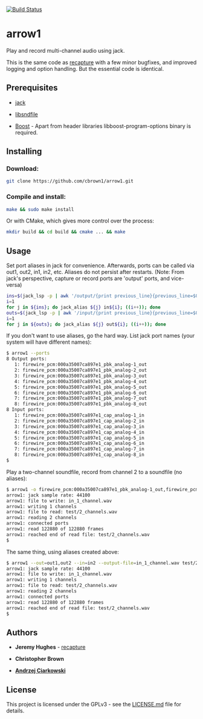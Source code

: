 [![Build Status](https://travis-ci.org/cbrown1/arrow1.svg?branch=master)](https://travis-ci.org/cbrown1/arrow1)

# arrow1

Play and record multi-channel audio using jack.

This is the same code as [recapture](https://gist.github.com/jedahu/5028736#file-multichannel-play-record-jack-md) with a few minor bugfixes, and improved logging and option handling. But the essential code is identical.

## Prerequisites

- [jack](http://jackaudio.org/)

- [libsndfile](http://www.mega-nerd.com/libsndfile/)

- [Boost](https://www.boost.org/) - Apart from header libraries libboost-program-options binary is required.

## Installing

### Download:

```bash
git clone https://github.com/cbrown1/arrow1.git
```

### Compile and install:

```bash
make && sudo make install
```

Or with CMake, which gives more control over the process:

```bash
mkdir build && cd build && cmake ... && make
```

## Usage

Set port aliases in jack for convenience. Afterwards, ports can be called via out1, out2, in1, in2, etc. Aliases do not persist after restarts. (Note: From jack's perspective, capture or record ports are 'output' ports, and vice-versa)

```bash
ins=$(jack_lsp -p | awk '/output/{print previous_line}{previous_line=$0}')
i=1
for j in ${ins}; do jack_alias ${j} in${i}; ((i++)); done
outs=$(jack_lsp -p | awk '/input/{print previous_line}{previous_line=$0}')
i=1
for j in ${outs}; do jack_alias ${j} out${i}; ((i++)); done
```

If you don't want to use aliases, go the hard way. List jack port names (your system will have different names):

```bash
$ arrow1 --ports
8 Output ports:
   1: firewire_pcm:000a35007ca897e1_pbk_analog-1_out
   2: firewire_pcm:000a35007ca897e1_pbk_analog-2_out
   3: firewire_pcm:000a35007ca897e1_pbk_analog-3_out
   4: firewire_pcm:000a35007ca897e1_pbk_analog-4_out
   5: firewire_pcm:000a35007ca897e1_pbk_analog-5_out
   6: firewire_pcm:000a35007ca897e1_pbk_analog-6_out
   7: firewire_pcm:000a35007ca897e1_pbk_analog-7_out
   8: firewire_pcm:000a35007ca897e1_pbk_analog-8_out
8 Input ports:
   1: firewire_pcm:000a35007ca897e1_cap_analog-1_in
   2: firewire_pcm:000a35007ca897e1_cap_analog-2_in
   3: firewire_pcm:000a35007ca897e1_cap_analog-3_in
   4: firewire_pcm:000a35007ca897e1_cap_analog-4_in
   5: firewire_pcm:000a35007ca897e1_cap_analog-5_in
   6: firewire_pcm:000a35007ca897e1_cap_analog-6_in
   7: firewire_pcm:000a35007ca897e1_cap_analog-7_in
   8: firewire_pcm:000a35007ca897e1_cap_analog-8_in
$ 
```
Play a two-channel soundfile, record from channel 2 to a soundfile (no aliases):

```bash
$ arrow1 -o firewire_pcm:000a35007ca897e1_pbk_analog-1_out,firewire_pcm:000a35007ca897e1_pbk_analog-1_out -i firewire_pcm:000a35007ca897e1_cap_analog-2_in --output-file in_1_channel.wav test/2_channels.wav
arrow1: jack sample rate: 44100
arrow1: file to write: in_1_channel.wav
arrow1: writing 1 channels
arrow1: file to read: test/2_channels.wav
arrow1: reading 2 channels
arrow1: connected ports
arrow1: read 122880 of 122880 frames
arrow1: reached end of read file: test/2_channels.wav
$ 
```
The same thing, using aliases created above:

```bash
$ arrow1 --out=out1,out2 --in=in2 --output-file=in_1_channel.wav test/2_channels.wav
arrow1: jack sample rate: 44100
arrow1: file to write: in_1_channel.wav
arrow1: writing 1 channels
arrow1: file to read: test/2_channels.wav
arrow1: reading 2 channels
arrow1: connected ports
arrow1: read 122880 of 122880 frames
arrow1: reached end of read file: test/2_channels.wav
$ 
```

## Authors

- **Jeremy Hughes** - [recapture](https://gist.github.com/jedahu/5028736#file-multichannel-play-record-jack-md)

- **Christopher Brown**

- [**Andrzej Ciarkowski**](https://github.com/andrzejc)

## License

This project is licensed under the GPLv3 - see the [LICENSE.md](LICENSE.md) file for details.
